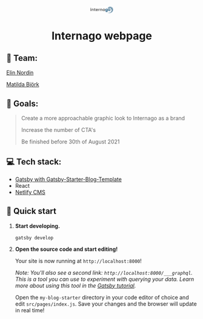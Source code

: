 <div align="center">
  <a href="internago.netlify.app">
    <img alt="logo" src="src\images\logo-dark.png" width="60" />
  </a>
  <h1>Internago webpage</h1>
</div>


## 👥 Team: 
[Elin Nordin](https://github.com/elinordin)

[Matilda Björk](https://github.com/MatildaBjorken)


## 🏁 Goals:

>Create a more approachable graphic look to Internago as a brand
>   
>Increase the number of CTA's
>   
>Be finished before 30th of August 2021


## 💻 Tech stack:
* [Gatsby with Gatsby-Starter-Blog-Template](https://www.gatsbyjs.com/starters/gatsbyjs/gatsby-starter-blog/)
* React
* [Netlify CMS](https://www.netlifycms.org/)


## 🚀 Quick start

1.  **Start developing.**

    ```shell
    gatsby develop
    ```

2.  **Open the source code and start editing!**

    Your site is now running at `http://localhost:8000`!

    _Note: You'll also see a second link: _`http://localhost:8000/___graphql`_. This is a tool you can use to experiment with querying your data. Learn more about using this tool in the [Gatsby tutorial](https://www.gatsbyjs.com/tutorial/part-five/#introducing-graphiql)._

    Open the `my-blog-starter` directory in your code editor of choice and edit `src/pages/index.js`. Save your changes and the browser will update in real time!
